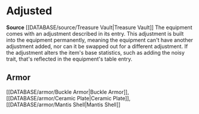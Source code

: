 ﻿---
id: '468'
name: Adjusted
rarity: Common
rus_type_level: null
source: '[[DATABASE/source/Treasure Vault|Treasure Vault]]'
trait:
- Adjusted
type: Trait

---
# Adjusted

**Source** [[DATABASE/source/Treasure Vault|Treasure Vault]] 
The equipment comes with an adjustment described in its entry. This adjustment is built into the equipment permanently, meaning the equipment can't have another adjustment added, nor can it be swapped out for a different adjustment. If the adjustment alters the item's base statistics, such as adding the noisy trait, that's reflected in the equipment's table entry.

## Armor

[[DATABASE/armor/Buckle Armor|Buckle Armor]], [[DATABASE/armor/Ceramic Plate|Ceramic Plate]], [[DATABASE/armor/Mantis Shell|Mantis Shell]]
